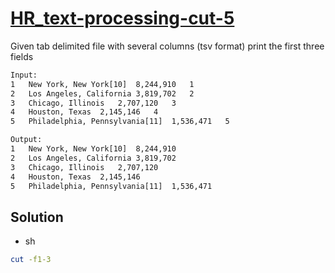 # [HR_text-processing-cut-5](https://www.hackerrank.com/challenges/text-processing-cut-5)

Given tab delimited file with several columns (tsv format) print the first three fields

```txt
Input:
1   New York, New York[10]  8,244,910   1
2   Los Angeles, California 3,819,702   2
3   Chicago, Illinois   2,707,120   3
4   Houston, Texas  2,145,146   4
5   Philadelphia, Pennsylvania[11]  1,536,471   5

Output:
1   New York, New York[10]  8,244,910
2   Los Angeles, California 3,819,702
3   Chicago, Illinois   2,707,120
4   Houston, Texas  2,145,146
5   Philadelphia, Pennsylvania[11]  1,536,471
```

## Solution

* sh

```sh
cut -f1-3
```
